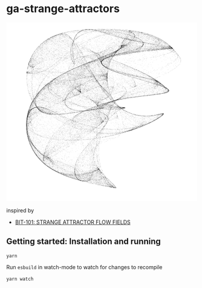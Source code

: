 # ga-strange-attractors

![example output](img/example.png)

inspired by

- [BIT-101: STRANGE ATTRACTOR FLOW FIELDS](https://www.bit-101.com/blog/2021/10/strange-attractor-flow-fields/)

## Getting started: Installation and running

```
yarn
```

Run `esbuild` in watch-mode to watch for changes to recompile

```
yarn watch
```
